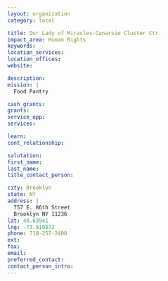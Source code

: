 ```yaml
---
layout: organization
category: local

title: Our Lady of Miracles-Canarsie Cluster Ctr.
impact_area: Human Rights
keywords: 
location_services: 
location_offices: 
website: 

description: 
mission: |
  Food Pantry

cash_grants: 
grants: 
service_opp: 
services: 

learn: 
cont_relationship: 

salutation: 
first_name: 
last_name: 
title_contact_person: 

city: Brooklyn
state: NY
address: |
  757 E. 86th Street     
  Brooklyn NY 11236
lat: 40.63941
lng: -73.910072
phone: 718-257-2400
ext: 
fax: 
email: 
preferred_contact: 
contact_person_intro: 
---
```

